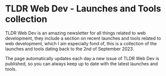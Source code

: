 # TLDR Web Dev - Launches and Tools collection
TLDR Web Dev is an amazing newsletter for all things related to web development, they include a section on recent launches and tools related to web development, which I am especially fond of, this is a collection of the launches and tools dating back to the 2nd of September 2023.

The page automatically updates each day a new issue of TLDR Web Dev is published, so you can always keep up to date with the latest launches and tools.